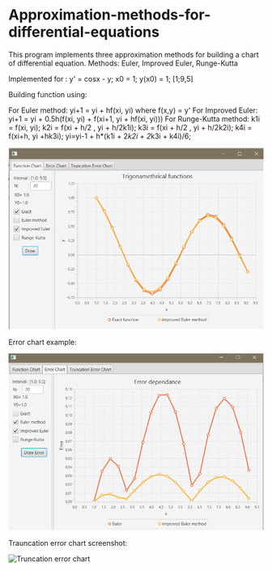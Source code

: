 # Approximation-methods-for-differential-equations
This program implements three approximation methods for building a chart of differential equation. Methods: Euler, Improved Euler, Runge-Kutta

Implemented for : y' = cosx - y; x0 = 1; y(x0) = 1; [1;9,5]

Building function using:

For Euler method: yi+1 = yi + hf(xi, yi) where f(x,y) = y'
For Improved Euler: yi+1 = yi + 0.5h(f(xi, yi) + f(xi+1, yi + hf(xi, yi)))
For Runge-Kutta method: 
k1i = f(xi, yi);
k2i = f(xi + h/2 , yi + h/2k1i); 
k3i = f(xi + h/2 , yi + h/2k2i); 
k4i = f(xi+h, yi +hk3i);
yi=yi-1 + h*(k1i + 2*k2i + 2*k3i + k4i)/6;

![Function chart screenshot](https://github.com/BeardedWhale/Approximation-methods-for-differential-equations/blob/master/function%20chart.png)

Error chart example:

![Error chart screenshot](https://github.com/BeardedWhale/Approximation-methods-for-differential-equations/blob/master/Error%20chart.png)

Trauncation error chart screenshot:

![Truncation error chart](https://github.com/BeardedWhale/Approximation-methods-for-differential-equations/blob/master/truncation%20chart.png)

